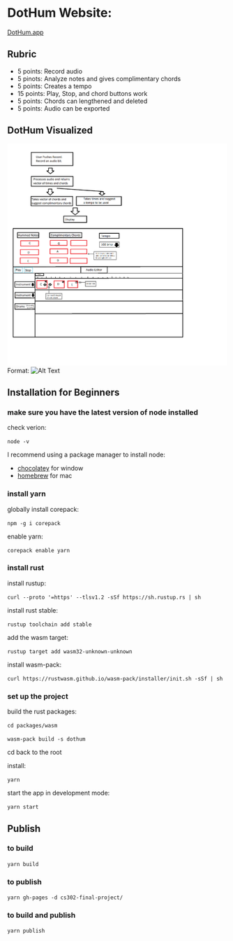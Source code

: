# DotHum Website:

[DotHum.app](https://dothum.app/)

## Rubric
- 5 points: Record audio
- 5 pinots: Analyze notes and gives complimentary chords
- 5 points: Creates a tempo
- 15 points: Play, Stop, and chord buttons work
- 5 points: Chords can lengthened and deleted
- 5 points: Audio can be exported

## DotHum Visualized

![Idea:](/.humVisulaized.png)
Format: ![Alt Text](url)

## Installation for Beginners

### make sure you have the latest version of node installed

check verion:

`node -v`

I recommend using a package manager to install node:

- [chocolatey](https://chocolatey.org/) for window
- [homebrew](https://brew.sh/) for mac

### install yarn

globally install corepack:

`npm -g i corepack`

enable yarn:

`corepack enable yarn`

### install rust

install rustup:

`curl --proto '=https' --tlsv1.2 -sSf https://sh.rustup.rs | sh`

install rust stable:

`rustup toolchain add stable`

add the wasm target:

`rustup target add wasm32-unknown-unknown`

install wasm-pack:

`curl https://rustwasm.github.io/wasm-pack/installer/init.sh -sSf | sh`

### set up the project

build the rust packages:

`cd packages/wasm`

`wasm-pack build -s dothum`

cd back to the root

install:

`yarn`

start the app in development mode:

`yarn start`

## Publish

### to build

`yarn build`

### to publish

`yarn gh-pages -d cs302-final-project/`

### to build and publish

`yarn publish`
